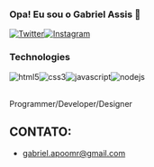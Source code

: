 ### Opa! Eu sou o Gabriel Assis 👻

[![Twitter](https://img.shields.io/badge/Twitter-1DA1F2?style=for-the-badge&logo=twitter&logoColor=white)](https://twitter.com/wikenerdev)[![Instagram](https://img.shields.io/badge/Instagram-E4405F?style=for-the-badge&logo=instagram&logoColor=white)](https://www.instagram.com/wikenerd/)

### Technologies
<div style="display: inline_block">
<img align="center" alt="html5" src="https://img.shields.io/badge/HTML5-E34F26?style=for-the-badge&logo=html5&logoColor=white"/><img align="center" alt="css3" src="https://img.shields.io/badge/CSS3-1572B6?style=for-the-badge&logo=css3&logoColor=white"/><img align="center" alt="javascript" src="https://img.shields.io/badge/JavaScript-F7DF1E?style=for-the-badge&logo=javascript&logoColor=black"/><img align="center" alt="nodejs" src="https://img.shields.io/badge/Node.js-43853D?style=for-the-badge&logo=node.js&logoColor=white"/>
</div>
<br>

Programmer/Developer/Designer

## CONTATO:
- [gabriel.apoomr@gmail.com]()
